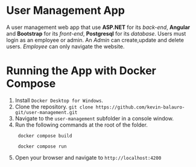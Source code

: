 # User Management App
  A user management web app that use <b>ASP.NET</b> for its
  <i>back-end</i>, <b>Angular</b> and <b>Bootstrap</b> for its
  <i>front-end</i>, <b>Postgresql</b> for its <i>database</i>. Users
  must login as an employee or admin. An <i>Admin</i> can
  create,update and delete users. <i>Employee</i> can only navigate the website.

# Running the App with Docker Compose
  1. Install `Docker Desktop for Windows`.
  2. Clone the repository.
    ```
     git clone https://github.com/kevin-balauro-git/user-management.git 
    ```
  3. Navigate to the `user-management` subfolder in a console window.
  4. Run the following commands at the root of the folder.
     ```
      docker compose build
     ```
     ```
      docker compose run
     ```
  5. Open your browser and navigate to `http://localhost:4200`
